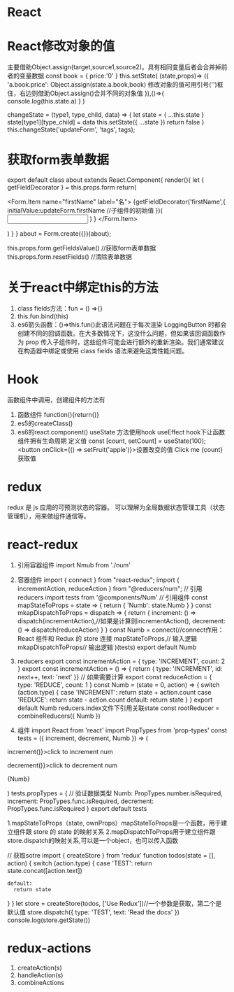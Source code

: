 # React

# React修改对象的值
主要借助Object.assign(target,source1,source2)。具有相同变量后者会合并掉前者的变量数据
    const book = {
        price:'0'
    }
    this.setState( (state,props)=> ({
     'a.book.price': Object.assign(state.a.book,book)
     修改对象的值可用引号('')框住，右边则借助Object.assign()合并不同的对象值
    }),()=>{
      console.log(this.state.a)
    }
  ) 

  changeState = (type1, type_child, data) => {
    let state = { ...this.state }
    state[type1][type_child] = data
    this.setState({ ...state })
    return false
  }
  this.changeState('updateForm', 'tags', tags);

  # 获取form表单数据
  export default class about extends React.Component{
    render(){
       let { getFieldDecorator } = this.props.form
       return(
            <Form name="basic1">
                <Form.Item name="firstName" label="名">
                  {getFieldDecorator('firstName',{
                      initialValue:updateForm.firstName //子组件的初始值
                  })(
                      <Input className='firstName' />
                  )
                  }
                </Form.Item>
            </Form>
       )
    }
  }
  about = Form.create({})(about);


  this.props.form.getFieldsValue() //获取form表单数据
  this.props.form.resetFields() //清除表单数据

  # 关于react中绑定this的方法 
  1. class fields方法：fun = () =>{}
  2. this.fun.bind(this)
  3. es6箭头函数：()=>this.fun()此语法问题在于每次渲染 LoggingButton 时都会创建不同的回调函数。在大多数情况下，这没什么问题，但如果该回调函数作为 prop 传入子组件时，这些组件可能会进行额外的重新渲染。我们通常建议在构造器中绑定或使用 class fields 语法来避免这类性能问题。

# Hook
函数组件中调用，创建组件的方法有
1. 函数组件 function(){return()}
2. es5的createClass()
3. es6的react.component()
useState 方法使用hook
useEffect hook下让函数组件拥有生命周期
定义值 const [count, setCount] = useState(100);
  <button onClick={() => setFruit('apple')}>设置改变的值
        Click me {count} 获取值
  </button>

# redux
redux 是 js 应用的可预测状态的容器。 可以理解为全局数据状态管理工具（状态管理机），用来做组件通信等。


# react-redux

1. 引用容器组件
import Nmub from './num' 

2. 容器组件
import { connect } from "react-redux";
import { incrementAction, reduceAction } from "@reducers/num"; // 引用reducers
import tests from '@components/Num' // 引用组件
const mapStateToProps = state => {
    return {
        'Numb': state.Numb
    }
}
const mkapDispatchToProps = dispatch => {
    return {
        increment: () => dispatch(incrementAction),//如果是计算则incrementAction(),
        decrement: () => dispatch(reduceAction)
    }
}
const Numb = connect(//connect作用：React 组件和 Redux 的 store 连接
    mapStateToProps,// 输入逻辑
    mkapDispatchToProps// 输出逻辑
)(tests)
export default Numb

3. reducers
export const incrementAction = { type: 'INCREMENT', count: 2 }
export const incrementAction = () => { return { type: 'INCREMENT', id: next++, text: 'next'  }} // 如果需要计算
export const reduceAction = { type: 'REDUCE', count: 1 }
const Numb = (state = 0, action) => {
    switch (action.type) {
        case 'INCREMENT':
            return state + action.count
        case 'REDUCE':
            return state - action.count
        default:
            return state
    }
}
export default Numb
reducers.index文件下引用关联state
const rootReducer = combineReducers({
  Numb
  })
4. 组件
import React from 'react'
import PropTypes from 'prop-types' 
const tests = ({ increment, decrement, Numb }) => (
  <div>
    <p onClick={() => increment()}>click to increment num</p>
    <p onClick={() => decrement()}>click to decrement num</p>
    <p>{Numb}</p>
  </div>
)
tests.propTypes = { // 验证数据类型
  Numb: PropTypes.number.isRequired,
  increment: PropTypes.func.isRequired,
  decrement: PropTypes.func.isRequired
}
export default tests

1.mapStateToProps（state, ownProps）mapStateToProps是一个函数，用于建立组件跟 store 的 state 的映射关系
2.mapDispatchToProps用于建立组件跟store.dispatch的映射关系,可以是一个object，也可以传入函数

// 获取sotre
import { createStore } from 'redux'
function todos(state = [], action) {
  switch (action.type) {
    case 'TEST':
      return state.concat([action.text])

    default:
      return state
  }
}
 let store = createStore(todos, ['Use Redux'])//一个参数是获取，第二个是默认值
    store.dispatch({
      type: 'TEST',
      text: 'Read the docs'
    })
    console.log(store.getState())

# redux-actions 
1. createAction(s)
2. handleAction(s)
3. combineActions
